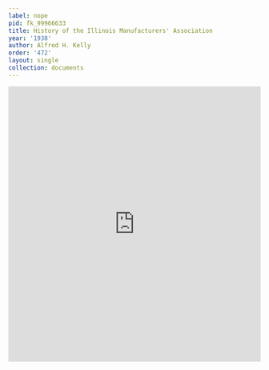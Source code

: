 ```yaml
---
label: nope
pid: fk_99966633
title: History of the Illinois Manufacturers' Association
year: '1938'
author: Alfred H. Kelly
order: '472'
layout: single
collection: documents
---
```

<iframe src="https://northwestern.app.box.com/embed/s/wx4wlzeo18q02ngvc6hb52600pywlw62?sortColumn=date&view=list" width="100%" height="550" frameborder="0" allowfullscreen webkitallowfullscreen msallowfullscreen></iframe>
